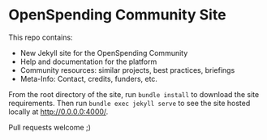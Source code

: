 
OpenSpending Community Site
===========================

This repo contains:

  * New Jekyll site for the OpenSpending Community
  * Help and documentation for the platform
  * Community resources: similar projects, best practices, briefings
  * Meta-Info: Contact, credits, funders, etc.

From the root directory of the site, run ``bundle install`` to
download the site requirements.  Then run ``bundle exec jekyll serve``
to see the site hosted locally at http://0.0.0.0:4000/.

Pull requests welcome ;)
